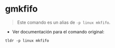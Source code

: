 # gmkfifo

> Este comando es un alias de `-p linux mkfifo`.

- Ver documentación para el comando original:

`tldr -p linux mkfifo`
